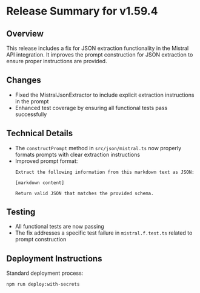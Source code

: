 # Release Summary for v1.59.4

## Overview
This release includes a fix for JSON extraction functionality in the Mistral API integration. It improves the prompt construction for JSON extraction to ensure proper instructions are provided.

## Changes
- Fixed the MistralJsonExtractor to include explicit extraction instructions in the prompt
- Enhanced test coverage by ensuring all functional tests pass successfully

## Technical Details
- The `constructPrompt` method in `src/json/mistral.ts` now properly formats prompts with clear extraction instructions
- Improved prompt format:
  ```
  Extract the following information from this markdown text as JSON:
  
  [markdown content]
  
  Return valid JSON that matches the provided schema.
  ```

## Testing
- All functional tests are now passing
- The fix addresses a specific test failure in `mistral.f.test.ts` related to prompt construction

## Deployment Instructions
Standard deployment process:
```
npm run deploy:with-secrets
```
